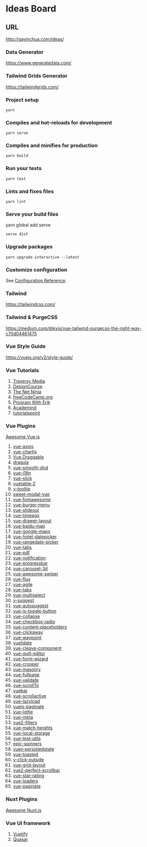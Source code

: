 # Ideas Board

## URL
http://gavinchua.com/ideas/

### Data Generator
https://www.generatedata.com/

### Tailwind Grids Generator
https://tailwindgrids.com/

### Project setup
```
yarn
```

### Compiles and hot-reloads for development
```
yarn serve
```

### Compiles and minifies for production
```
yarn build
```

### Run your tests
```
yarn test
```

### Lints and fixes files
```
yarn lint
```

### Serve your build files
yarn global add serve
```
serve dist
```

### Upgrade packages
```
yarn upgrade-interactive --latest
```

### Customize configuration
See [Configuration Reference](https://cli.vuejs.org/config/).

### Tailwind
https://tailwindcss.com/

### Tailwind & PurgeCSS
https://medium.com/@kyis/vue-tailwind-purgecss-the-right-way-c70d04461475

### Vue Style Guide
https://vuejs.org/v2/style-guide/

### Vue Tutorials
1. [Traversy Media](https://www.youtube.com/user/TechGuyWeb)
2. [DesignCourse](https://www.youtube.com/user/DesignCourse)
3. [The Net Ninja](https://www.youtube.com/channel/UCW5YeuERMmlnqo4oq8vwUpg)
4. [freeCodeCamp.org](https://www.youtube.com/channel/UC8butISFwT-Wl7EV0hUK0BQ)
5. [Program With Erik](https://www.youtube.com/channel/UCshZ3rdoCLjDYuTR_RBubzw)
6. [Academind](https://www.youtube.com/channel/UCSJbGtTlrDami-tDGPUV9-w)
7. [tutorialspoint](https://www.tutorialspoint.com/vuejs/)

### Vue Plugins
   [Awesome Vue.js](https://github.com/vuejs/awesome-vue)
1. [vue-axios](https://github.com/imcvampire/vue-axios)
2. [vue-chartjs](https://github.com/apertureless/vue-chartjs)
3. [Vue.Draggable](https://github.com/SortableJS/Vue.Draggable)
4. [dragula](https://github.com/bevacqua/dragula)
5. [vue-smooth-dnd](https://github.com/kutlugsahin/vue-smooth-dnd)
6. [vue-i18n](https://github.com/kazupon/vue-i18n)
7. [vue-slick](https://github.com/staskjs/vue-slick)
8. [vuetable-2](https://github.com/ratiw/vuetable-2)
9. [v-tooltip](https://github.com/Akryum/v-tooltip)
10. [sweet-modal-vue](https://github.com/adeptoas/sweet-modal-vue)
11. [vue-fontawesome](https://github.com/FortAwesome/vue-fontawesome)
12. [vue-burger-menu](https://github.com/mbj36/vue-burger-menu)
13. [vue-slideout](https://github.com/vouill/vue-slideout)
14. [vue-timeago](https://github.com/egoist/vue-timeago)
15. [vue-drawer-layout](https://github.com/hjl19911127/vue-drawer-layout)
16. [vue-baidu-map](https://github.com/Dafrok/vue-baidu-map)
17. [vue-google-maps](https://github.com/xkjyeah/vue-google-maps)
18. [vue-hotel-datepicker](https://github.com/krystalcampioni/vue-hotel-datepicker)
19. [vue-rangedate-picker](https://github.com/bliblidotcom/vue-rangedate-picker)
20. [vue-tabs](https://github.com/cristijora/vue-tabs)
21. [vue-pdf](https://github.com/FranckFreiburger/vue-pdf)
22. [vue-notification](https://github.com/euvl/vue-notification)
23. [vue-progressbar](https://github.com/hilongjw/vue-progressbar)
24. [vue-carousel-3d](https://github.com/wlada/vue-carousel-3d)
25. [vue-awesome-swiper](https://github.com/surmon-china/vue-awesome-swiper)
26. [vue-flux](https://github.com/deulos/vue-flux)
27. [vue-agile](https://github.com/lukaszflorczak/vue-agile)
28. [vue-tabs](https://github.com/cristijora/vue-tabs)
29. [vue-multiselect](https://github.com/shentao/vue-multiselect)
30. [v-suggest](https://github.com/TerryZ/v-suggest)
31. [vue-autosuggest](https://github.com/Educents/vue-autosuggest)
32. [vue-js-toggle-button](https://github.com/euvl/vue-js-toggle-button)
33. [vue-collapse](https://github.com/roszpun/vue-collapse/)
34. [vue-checkbox-radio](https://github.com/mariomka/vue-checkbox-radio)
35. [vue-content-placeholders](https://github.com/michalsnik/vue-content-placeholders)
36. [vue-clickaway](https://github.com/simplesmiler/vue-clickaway)
37. [vue-waypoint](https://github.com/scaccogatto/vue-waypoint)
38. [vuelidate](https://github.com/monterail/vuelidate)
39. [vue-cleave-component](https://github.com/ankurk91/vue-cleave-component)
40. [vue-quill-editor](https://github.com/surmon-china/vue-quill-editor)
41. [vue-form-wizard](https://github.com/BinarCode/vue-form-wizard)
42. [vue-cropper](https://github.com/xyxiao001/vue-cropper/)
43. [vue-masonry](https://github.com/shershen08/vue-masonry)
44. [vue-fullpage](https://github.com/alvarotrigo/vue-fullpage.js)
45. [vue-validate](https://github.com/baianat/vee-validate)
46. [vue-scrollTo](https://github.com/rigor789/vue-scrollTo)
47. [vuebar](https://github.com/DominikSerafin/vuebar)
48. [vue-scrollactive](https://github.com/eddiemf/vue-scrollactive)
49. [vue-lazyload](https://github.com/hilongjw/vue-lazyload)
50. [vuejs-paginate](https://github.com/lokyoung/vuejs-paginate)
51. [vue-lottie](https://github.com/chenqingspring/vue-lottie)
52. [vue-meta](https://github.com/declandewet/vue-meta)
53. [vue2-filters](https://github.com/freearhey/vue2-filters)
54. [vue-match-heights](https://github.com/samturrell/vue-match-heights)
55. [vue-local-storage](https://github.com/pinguinjkeke/vue-local-storage)
56. [vue-test-utils](https://github.com/vuejs/vue-test-utils)
57. [epic-spinners](https://github.com/epicmaxco/epic-spinners)
58. [vuex-persistedstate](https://github.com/robinvdvleuten/vuex-persistedstate)
59. [vue-toasted](https://github.com/shakee93/vue-toasted)
60. [v-click-outside](https://github.com/ndelvalle/v-click-outside)
61. [vue-grid-layout](https://github.com/jbaysolutions/vue-grid-layout)
62. [vue2-perfect-scrollbar](https://github.com/mercs600/vue2-perfect-scrollbar)
63. [vue-star-rating](https://github.com/craigh411/vue-star-rating)
64. [vue-loaders](https://github.com/Hokid/vue-loaders)
65. [vue-paginate](https://github.com/TahaSh/vue-paginate)

### Nuxt Plugins
   [Awesome Nuxt.js](https://github.com/nuxt-community/awesome-nuxt)

### Vue UI framework
1. [Vuetify](https://vuetifyjs.com/en/)
2. [Quasar](http://quasar-framework.org/)
